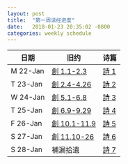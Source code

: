 ```yaml
---
layout: post
title:  "第一周读经进度"
date:   2018-01-23 20:35:02 -0800
categories: weekly schedule
---
```


|   日期   |   旧约   |   诗篇   |  
|----------|----------|---------|
|  M 22-Jan  |  [創 1.1-2.3]   |  [詩 1]  |
|  T 23-Jan  |  [創 2.4-4.26]  |  [詩 2]  | 
|  W 24-Jan  |  [創 5.1-6.8]   |  [詩 3]  |
|  T 25-Jan  |  [創 6.9-9.29]	|  [詩 4]  |
|  F 26-Jan  |  [創 10.1-11.9] |  [詩 5]  |  
|  S 27-Jan  |  [創 11.10-26]  |  [詩 6]  |  
|  S 28-Jan  |  補漏拾遺        |	 [詩 7]  |

[創 1.1-2.3]: https://www.bible.com/zh-TW/bible/46/GEN.1.CUNP
[創 2.4-4.26]: https://www.bible.com/zh-TW/bible/46/GEN.2.CUNP
[創 5.1-6.8]: https://www.bible.com/zh-TW/bible/46/GEN.5.CUNP
[創 6.9-9.29]: https://www.bible.com/zh-TW/bible/46/GEN.9.CUNP
[創 10.1-11.9]: https://www.bible.com/zh-TW/bible/46/GEN.10.CUNP
[創 11.10-26]: https://www.bible.com/zh-TW/bible/46/GEN.11.CUNP
[詩 1]: https://www.bible.com/zh-TW/bible/46/PSA.1.CUNP
[詩 2]: https://www.bible.com/zh-TW/bible/46/PSA.2.CUNP
[詩 3]: https://www.bible.com/zh-TW/bible/46/PSA.3.CUNP
[詩 4]: https://www.bible.com/zh-TW/bible/46/PSA.4.CUNP
[詩 5]: https://www.bible.com/zh-TW/bible/46/PSA.5.CUNP
[詩 6]: https://www.bible.com/zh-TW/bible/46/PSA.6.CUNP
[詩 7]: https://www.bible.com/zh-TW/bible/46/PSA.7.CUNP
